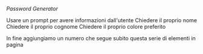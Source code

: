 
*Password Generator*

Usare un prompt per avere informazioni dall'utente
    Chiedere il proprio nome
    Chiedere il proprio cognome
    Chiedere il proprio colore preferito

In fine aggiungiamo un numero che segue subito questa serie di elementi in pagina